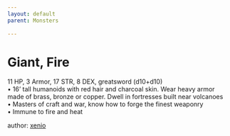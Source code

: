 ```yaml
---
layout: default
parent: Monsters 
   
--- 
```

# Giant, Fire
11 HP, 3 Armor, 17 STR, 8 DEX, greatsword (d10+d10)  
• 16’ tall humanoids with red hair and charcoal skin. Wear heavy armor made of brass, bronze or copper. Dwell in fortresses built near volcanoes  
• Masters of craft and war, know how to forge the finest weaponry  
• Immune to fire and heat  




author: [xenio](https://xenioinabottle.blogspot.com/2021/02/classic-monsters-for-cairnito-part-1.html) 


